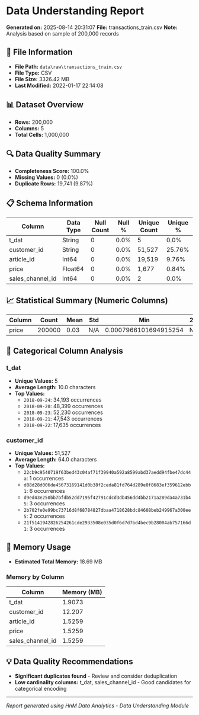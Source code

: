 # Data Understanding Report
**Generated on:** 2025-08-14 20:31:07
**File:** transactions_train.csv
**Note:** Analysis based on sample of 200,000 records

## 📄 File Information
- **File Path:** `data\raw\transactions_train.csv`
- **File Type:** CSV
- **File Size:** 3326.42 MB
- **Last Modified:** 2022-01-17 22:14:08

## 📊 Dataset Overview
- **Rows:** 200,000
- **Columns:** 5
- **Total Cells:** 1,000,000

## 🔍 Data Quality Summary
- **Completeness Score:** 100.0%
- **Missing Values:** 0 (0.0%)
- **Duplicate Rows:** 19,741 (9.87%)

## 📋 Schema Information
| Column | Data Type | Null Count | Null % | Unique Count | Unique % |
|--------|-----------|------------|---------|--------------|----------|
| t_dat | String | 0 | 0.0% | 5 | 0.0% |
| customer_id | String | 0 | 0.0% | 51,527 | 25.76% |
| article_id | Int64 | 0 | 0.0% | 19,519 | 9.76% |
| price | Float64 | 0 | 0.0% | 1,677 | 0.84% |
| sales_channel_id | Int64 | 0 | 0.0% | 2 | 0.0% |

## 📈 Statistical Summary (Numeric Columns)
| Column | Count | Mean | Std | Min | 25% | 50% | 75% | Max |
|--------|-------|------|-----|-----|-----|-----|-----|-----|
| price | 200000 | 0.03 | N/A | 0.0007966101694915254 | N/A | N/A | N/A | 0.5915254237288136 |

## 📝 Categorical Column Analysis
### t_dat
- **Unique Values:** 5
- **Average Length:** 10.0 characters
- **Top Values:**
  - `2018-09-24`: 34,193 occurrences
  - `2018-09-20`: 48,399 occurrences
  - `2018-09-23`: 52,230 occurrences
  - `2018-09-21`: 47,543 occurrences
  - `2018-09-22`: 17,635 occurrences

### customer_id
- **Unique Values:** 51,527
- **Average Length:** 64.0 characters
- **Top Values:**
  - `22cb9c9540719f63bed43c04af71f39940a592a8599abd37aedd94fbe47dc44a`: 1 occurrences
  - `d88d28d006de45673169141d0b38f2ceda81fd764d289e0f8683ef359612ebb1`: 6 occurrences
  - `d9ed43e250bb7bfdb52dd7195f42791cdcd3db456dd4bb2171a289da4a731b45`: 3 occurrences
  - `2b702fe0e99bc73716d8f68784827dbaa4718628bdc84608beb249967a300ee5`: 2 occurrences
  - `21f5141942826254261cde2933508e035d0f6d7d7bd4bec9b28004ab757166d1`: 3 occurrences

## 💾 Memory Usage
- **Estimated Total Memory:** 18.69 MB

### Memory by Column
| Column | Memory (MB) |
|--------|-------------|
| t_dat | 1.9073 |
| customer_id | 12.207 |
| article_id | 1.5259 |
| price | 1.5259 |
| sales_channel_id | 1.5259 |

## 💡 Data Quality Recommendations
- **Significant duplicates found** - Review and consider deduplication
- **Low cardinality columns:** t_dat, sales_channel_id - Good candidates for categorical encoding

---
*Report generated using HnM Data Analytics - Data Understanding Module*